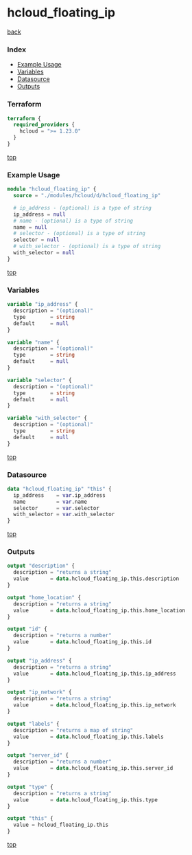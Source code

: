 # hcloud_floating_ip

[back](../hcloud.md)

### Index

- [Example Usage](#example-usage)
- [Variables](#variables)
- [Datasource](#datasource)
- [Outputs](#outputs)

### Terraform

```terraform
terraform {
  required_providers {
    hcloud = ">= 1.23.0"
  }
}
```

[top](#index)

### Example Usage

```terraform
module "hcloud_floating_ip" {
  source = "./modules/hcloud/d/hcloud_floating_ip"

  # ip_address - (optional) is a type of string
  ip_address = null
  # name - (optional) is a type of string
  name = null
  # selector - (optional) is a type of string
  selector = null
  # with_selector - (optional) is a type of string
  with_selector = null
}
```

[top](#index)

### Variables

```terraform
variable "ip_address" {
  description = "(optional)"
  type        = string
  default     = null
}

variable "name" {
  description = "(optional)"
  type        = string
  default     = null
}

variable "selector" {
  description = "(optional)"
  type        = string
  default     = null
}

variable "with_selector" {
  description = "(optional)"
  type        = string
  default     = null
}
```

[top](#index)

### Datasource

```terraform
data "hcloud_floating_ip" "this" {
  ip_address    = var.ip_address
  name          = var.name
  selector      = var.selector
  with_selector = var.with_selector
}
```

[top](#index)

### Outputs

```terraform
output "description" {
  description = "returns a string"
  value       = data.hcloud_floating_ip.this.description
}

output "home_location" {
  description = "returns a string"
  value       = data.hcloud_floating_ip.this.home_location
}

output "id" {
  description = "returns a number"
  value       = data.hcloud_floating_ip.this.id
}

output "ip_address" {
  description = "returns a string"
  value       = data.hcloud_floating_ip.this.ip_address
}

output "ip_network" {
  description = "returns a string"
  value       = data.hcloud_floating_ip.this.ip_network
}

output "labels" {
  description = "returns a map of string"
  value       = data.hcloud_floating_ip.this.labels
}

output "server_id" {
  description = "returns a number"
  value       = data.hcloud_floating_ip.this.server_id
}

output "type" {
  description = "returns a string"
  value       = data.hcloud_floating_ip.this.type
}

output "this" {
  value = hcloud_floating_ip.this
}
```

[top](#index)